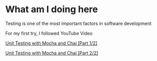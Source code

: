 # What am I doing here

Testing is one of the most important factors in software development

For my first try, I followed YouTube Video

[Unit Testing with Mocha and Chai [Part 1/2]](https://www.youtube.com/watch?v=k4GFqgBR2qc)

[Unit Testing with Mocha and Chai [Part 2/2]](https://www.youtube.com/watch?v=gD4Sg3OuMiA)

